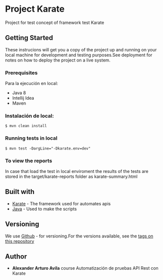 # Project Karate
Project for test concept of framework test Karate

## Getting Started
These instrucions will get you a copy of the project up and running on your local machine for development and testing purposes.See deployment for notes on how to deploy the project on a live system.

### Prerequisites

Para la ejecución en local:
- Java 8
- Intellij Idea
- Maven

### Instalación de local:
```
$ mvn clean install
```

### Running tests in local
```
$ mvn test -DargLine="-Dkarate.env=dev"
```

### To view the reports
In case that load the test in local enviroment the results of the tests are stored in the target/karate-reports folder as karate-summary.html

## Built with
* [Karate](https://github.com/karatelabs/karate) - The framework used for automates apis
* [Java](https://www.java.com/es/) - Used to make the scripts

## Versioning
We use [Github](https://github.com/) - for versioning.For the versions available, see the [tags on this repository](https://github.com/richie07/projectKarate)

## Author
* **Alexander Arturo Avila** course Automatización de pruebas API Rest con Karate